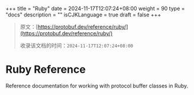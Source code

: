 +++
title = "Ruby"
date = 2024-11-17T12:07:24+08:00
weight = 90
type = "docs"
description = ""
isCJKLanguage = true
draft = false
+++

> 原文：[https://protobuf.dev/reference/ruby/](https://protobuf.dev/reference/ruby/)
>
> 收录该文档的时间：`2024-11-17T12:07:24+08:00`

# Ruby Reference

Reference documentation for working with protocol buffer classes in Ruby.
